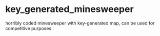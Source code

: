 # key_generated_minesweeper
horribly coded minesweeper with key-generated map, can be used for competitive purposes
